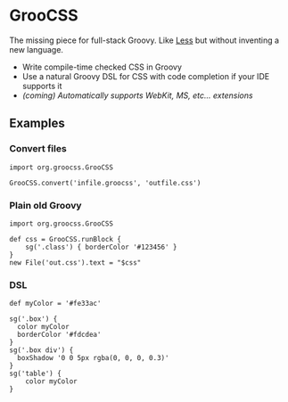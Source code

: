 
# GrooCSS

The missing piece for full-stack Groovy. Like [Less](http://lesscss.org/) but without inventing a new language.

- Write compile-time checked CSS in Groovy
- Use a natural Groovy DSL for CSS with code completion if your IDE supports it
- _(coming) Automatically supports WebKit, MS, etc... extensions_

## Examples

### Convert files

    import org.groocss.GrooCSS

    GrooCSS.convert('infile.groocss', 'outfile.css')

### Plain old Groovy

    import org.groocss.GrooCSS
    
    def css = GrooCSS.runBlock {
        sg('.class') { borderColor '#123456' }
    }
    new File('out.css').text = "$css"

### DSL

    def myColor = '#fe33ac'

    sg('.box') {
      color myColor
      borderColor '#fdcdea'
    }
    sg('.box div') {
      boxShadow '0 0 5px rgba(0, 0, 0, 0.3)'
    }
    sg('table') {
        color myColor
    }

